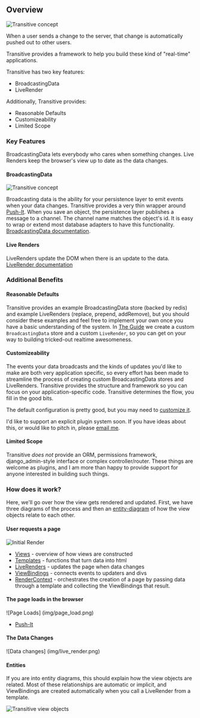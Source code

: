 ## Overview

![Transitive concept](img/concept.png)

When a user sends a change to the server, that change is automatically pushed out to other users.

Transitive provides a framework to help you build these kind of "real-time" applications.

Transitive has two key features:

  * BroadcastingData
  * LiveRender

Additionally, Transitive provides:

  * Reasonable Defaults
  * Customizeability
  * Limited Scope

### Key Features

 BroadcastingData lets everybody who cares when something changes. Live Renders keep the browser's view up to date as the data changes.

#### BroadcastingData

![Transitive concept](img/broadcasting_data.png)

Broadcasting data is the ability for your persistence layer to emit events when your data changes.  Transitive provides a very thin wrapper around [Push-It](http://github.com/aaronblohowiak/Push-It).  When you save an object, the persistence layer publishes a message to a channel.  The channel name matches the object's id.  It is easy to wrap or extend most database adapters to have this functionality. [BroadcastingData documentation](persistence.html#broadcasting_Data).

#### Live Renders

LiveRenders update the DOM when there is an update to the data. [LiveRender documentation](views.html#liveRender) 

### Additional Benefits

#### Reasonable Defaults

Transitive provides an example BroadcastingData store (backed by redis) and example LiveRenders (replace, prepend, addRemove), but you should consider these examples and feel free to implement your own once you have a basic understanding of the system.  In [The Guide](http://transitive.io/guide.html) we create a custom `BroadcastingData` store and a custom `LiveRender`, so you can get on your way to building tricked-out realtime awesomeness.

#### Customizeability

The events your data broadcasts and the kinds of updates you'd like to make are both very application specific, so every effort has been made to streamline the process of creating custom BroadcastingData stores and LiveRenders.  Transitive provides the structure and framework so you can focus on your application-specific code.  Transitive determines the flow, you fill in the good bits.

The default configuration is pretty good, but you may need to [customize it](options.html).

I'd like to support an explicit plugin system soon.  If you have ideas about this, or would like to pitch in, please [email me](mailto:aaron.blohowiak@gmail.com).

#### Limited Scope

Transitive *does not* provide an ORM, permissions framework, django_admin-style interface or complex controller/router.  These things are welcome as plugins, and I am more than happy to provide support for anyone interested in building such things.

### How does it work?

Here, we'll go over how the view gets rendered and updated.  First, we have three diagrams of the process and then an [entity-diagram](#entities) of how the view objects relate to each other. 


#### User requests a page
![Initial Render](img/page_render.png)
 
 * [Views](views.html) - overview of how views are constructed
 * [Templates](views.html#templates) - functions that turn data into html
 * [LiveRenders](views.html#liveRender) - updates the page when data changes
 * [ViewBindings](views.html#viewBinding) - connects events to updaters and divs
 * [RenderContext](views.html#renderContext) - orchestrates the creation of a page by passing data through a template and collecting the ViewBindings that result.

#### The page loads in the browser
![Page Loads] (img/page_load.png)

 * [Push-It](http://github.com/aaronblohowiak/Push-It)

#### The Data Changes
![Data changes] (img/live_render.png)

#### Entities

If you are into entity diagrams, this should explain how the view objects are related.  Most of these relationships are automatic or implicit, and ViewBindings are created automatically when you call a LiveRender from a template.

![Transitive view objects](img/view_objects.png)